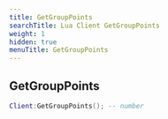 ```yaml
---
title: GetGroupPoints
searchTitle: Lua Client GetGroupPoints
weight: 1
hidden: true
menuTitle: GetGroupPoints
---
```

## GetGroupPoints
```lua
Client:GetGroupPoints(); -- number
```